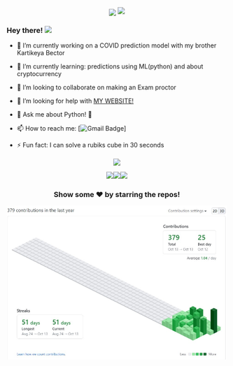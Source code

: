 <div align = "center">
  <img align="center" src= "https://github.com/VinayakBector2002/VinayakBector2002/blob/master/Vlogo.jpg" />
  <img src=https://github.com/VinayakBector2002/VinayakBector2002/blob/master/Hnet-image%20(3).gif width="667px">
 </div>
 <div align = "center"> 
</div>




### Hey there! <img src="https://media.giphy.com/media/hvRJCLFzcasrR4ia7z/giphy.gif" width="25px">

- 🔭 I’m currently working on a COVID prediction model with my brother Kartikeya Bector
- 🌱 I’m currently learning: predictions using ML(python) and about cryptocurrency 
- 👯 I’m looking to collaborate on making an Exam proctor
- 🤔 I’m looking for help with <a href = "https://vinayakbector2002.github.io/"> MY WEBSITE! </a>
- 💬 Ask me about Python! 🐍
- 📫 How to reach me: [![Gmail Badge](https://img.shields.io/badge/-bector.vinayak02@gmail.com-c14438?style=flat-square&logo=Gmail&logoColor=white&link=mailto:bector.vinayak02@gmail.com)]

- ⚡ Fun fact: I can solve a rubiks cube in 30 seconds 
<div align = "center">
  <p><img align="center" src="https://github-readme-stats.vercel.app/api/top-langs/?username=VinayakBector2002&theme=dark&layout=compact" /></p><p><img src="https://i.giphy.com/media/LMt9638dO8dftAjtco/200.webp" width="100"><img src="https://i.giphy.com/media/IdyAQJVN2kVPNUrojM/200.webp" width="100"><img src="https://i.giphy.com/media/KzJkzjggfGN5Py6nkT/200.webp" width="100"><!--<img src=https://media3.giphy.com/media/XAxylRMCdpbEWUAvr8/giphy.gif width="105"><img src=https://media4.giphy.com/media/fsEaZldNC8A1PJ3mwp/giphy.gif width="105">--></p>
</div>
<div align="center">

### Show some ❤️ by starring the repos!

</div>

<div align = "center">
  <img align="center" src= "https://github.com/VinayakBector2002/VinayakBector2002/blob/master/Contribution3D.jpg" />
</div>
